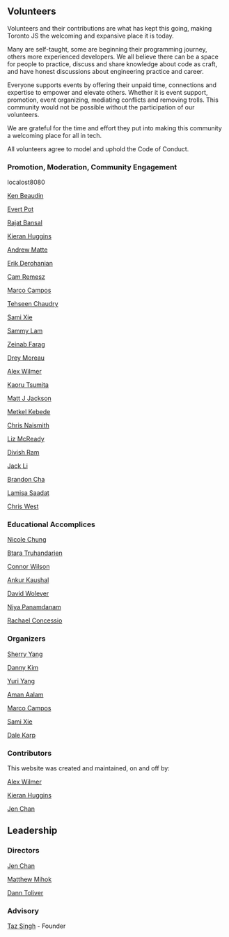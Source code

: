 ## Volunteers 

Volunteers and their contributions are what has kept this going, making Toronto JS the welcoming and expansive place it is today. 

Many are self-taught, some are beginning their programming journey, others more experienced developers. We all believe there can be a space for people to practice, discuss and share knowledge about code as craft, and have honest discussions about engineering practice and career. 

Everyone supports events by offering their unpaid time, connections and expertise to empower and elevate others. Whether it is event support, promotion, event organizing, mediating conflicts and removing trolls. This community would not be possible without the participation of our volunteers.

We are grateful for the time and effort they put into making this community a welcoming place for all in tech.

All volunteers agree to model and uphold the Code of Conduct. 

### Promotion, Moderation, Community Engagement

localost8080

[Ken Beaudin](https://twitter.com/kenbeaudin)

[Evert Pot](https://evertpot.com/)

[Rajat Bansal](https://www.linkedin.com/in/rjtbansal/)

[Kieran Huggins](https://kieran.ca/)

[Andrew Matte](https://www.linkedin.com/in/andrew-matte)

[Erik Derohanian](https://www.linkedin.com/in/erikjd/)

[Cam Remesz](https://www.linkedin.com/in/cameron-remesz/)

[Marco Campos](https://madcampos.dev/)

[Tehseen Chaudry](https://matcha.so/tehseen)

[Sami Xie](https://samixie.com/)

[Sammy Lam](https://sammylam.dev/)

[Zeinab Farag](https://www.linkedin.com/in/zeinab454/)

[Drey Moreau](https://www.linkedin.com/in/dreymoreau/)

[Alex Wilmer](https://twitter.com/benevolentNinja)

[Kaoru Tsumita](https://kaorut.com/)

[Matt J Jackson](https://www.linkedin.com/in/mattjacksondev/)

[Metkel Kebede](https://www.linkedin.com/in/metkel-kebede-50a79664/)

[Chris Naismith](https://www.linkedin.com/in/chris-naismith/)

[Liz McReady](https://gingerkiwi.blog/)

[Divish Ram](https://www.linkedin.com/in/divish-ram-694b55230)

[Jack Li](https://www.linkedin.com/in/jackli0707/)

[Brandon Cha](https://www.linkedin.com/in/brandoncha/)

[Lamisa Saadat](https://www.linkedin.com/in/lamisaadat/)

[Chris West](https://www.linkedin.com/in/chris-west-code-wrangler/)

### Educational Accomplices

[Nicole Chung](https://twitter.com/redconservatory)

[Btara Truhandarien](https://btruhand.github.io/blog/)

[Connor Wilson](https://cwlsn.com/)

[Ankur Kaushal](https://www.linkedin.com/in/ankur-kaushal/)

[David Wolever](https://twitter.com/wolever)

[Niya Panamdanam](https://www.linkedin.com/in/niya-panamdanam/)

[Rachael Concessio](https://www.linkedin.com/in/rachaelconcessio/)

### Organizers

[Sherry Yang](https://5hel2l2y.github.io/)

[Danny Kim](https://www.linkedin.com/in/0916dhkim/)

[Yuri Yang](https://www.linkedin.com/in/07yuri/)

[Aman Aalam](https://www.linkedin.com/in/amanaalam/)

[Marco Campos](https://madcampos.dev/) 

[Sami Xie](https://www.linkedin.com/in/sami-xie-91bb4814a)

[Dale Karp](https://dale.io/)

### Contributors

This website was created and maintained, on and off by:

[Alex Wilmer](https://twitter.com/benevolentNinja)

[Kieran Huggins](https://kieran.ca/)

[Jen Chan](https://jenchan.biz)

## Leadership

### Directors

[Jen Chan](https://jenchan.biz)

[Matthew Mihok](https://twitter.com/mihok)

[Dann Toliver](https://twitter.com/danntoliver)

### Advisory
[Taz Singh](https://twitter.com/tazsingh) - Founder
